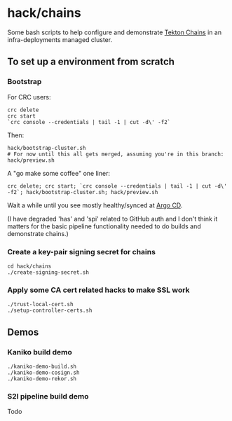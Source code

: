 # hack/chains

Some bash scripts to help configure and demonstrate [Tekton
Chains](https://github.com/tektoncd/chains) in an infra-deployments managed
cluster.

## To set up a environment from scratch

### Bootstrap

For CRC users:

    crc delete
    crc start
    `crc console --credentials | tail -1 | cut -d\' -f2`

Then:

    hack/bootstrap-cluster.sh
    # For now until this all gets merged, assuming you're in this branch:
    hack/preview.sh

A "go make some coffee" one liner:

    crc delete; crc start; `crc console --credentials | tail -1 | cut -d\' -f2`; hack/bootstrap-cluster.sh; hack/preview.sh

Wait a while until you see mostly healthy/synced at [Argo CD](https://openshift-gitops-server-openshift-gitops.apps-crc.testing/applications).

(I have degraded 'has' and 'spi' related to GitHub auth and I don't think it
matters for the basic pipeline functionality needed to do builds and
demonstrate chains.)

### Create a key-pair signing secret for chains

    cd hack/chains
    ./create-signing-secret.sh

### Apply some CA cert related hacks to make SSL work

    ./trust-local-cert.sh
    ./setup-controller-certs.sh

## Demos

### Kaniko build demo

    ./kaniko-demo-build.sh
    ./kaniko-demo-cosign.sh
    ./kaniko-demo-rekor.sh

### S2I pipeline build demo

Todo
